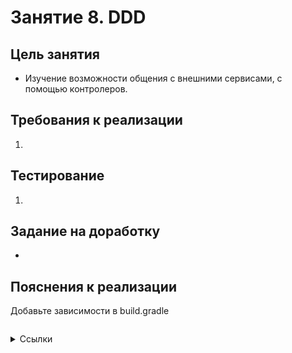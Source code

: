 # Занятие 8. DDD

## Цель занятия
- Изучение возможности общения с внешними сервисами, с помощью контролеров.
## Требования к реализации
1. 
## Тестирование
1. 
## Задание на доработку
- 
## Пояснения к реализации
Добавьте зависимости в build.gradle

```

```

<details> 
<summary>Ссылки</summary>
1. 
</details>
